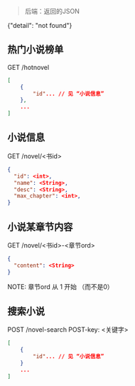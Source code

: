 
> 后端：返回的JSON

{"detail": "not found"}

## 热门小说榜单
GET
/hotnovel
```JSON
[
    {
        "id"... // 见 “小说信息”
    },
    ...
]
```


## 小说信息
GET
/novel/<书id>

```JSON
{
  "id": <int>,
  "name": <String>,
  "desc": <String>,
  "max_chapter": <int>,
}
```

## 小说某章节内容
GET
/novel/<书id>-<章节ord>

```JSON
{
  "content": <String>
}
```

NOTE: 章节ord 从 1 开始 （而不是0）



## 搜索小说
POST
/novel-search  POST-key: <关键字>

```JSON
[
    {
        "id"... // 见 “小说信息”
    }
    ...
]
```


